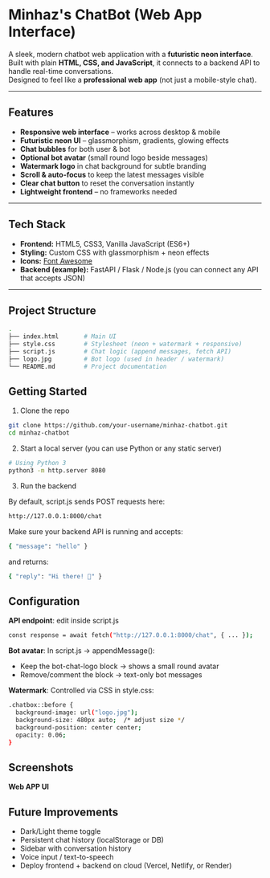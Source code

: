 # Minhaz's ChatBot (Web App Interface)

A sleek, modern chatbot web application with a **futuristic neon interface**.  
Built with plain **HTML, CSS, and JavaScript**, it connects to a backend API to handle real-time conversations.  
Designed to feel like a **professional web app** (not just a mobile-style chat).

---

## Features

-  **Responsive web interface** – works across desktop & mobile
-  **Futuristic neon UI** – glassmorphism, gradients, glowing effects
-  **Chat bubbles** for both user & bot
-  **Optional bot avatar** (small round logo beside messages)
-  **Watermark logo** in chat background for subtle branding
-  **Scroll & auto-focus** to keep the latest messages visible
-  **Clear chat button** to reset the conversation instantly
-  **Lightweight frontend** – no frameworks needed

---

##  Tech Stack

- **Frontend:** HTML5, CSS3, Vanilla JavaScript (ES6+)
- **Styling:** Custom CSS with glassmorphism + neon effects
- **Icons:** [Font Awesome](https://fontawesome.com)
- **Backend (example):** FastAPI / Flask / Node.js (you can connect any API that accepts JSON)

---

##  Project Structure

```bash
.
├── index.html       # Main UI
├── style.css        # Stylesheet (neon + watermark + responsive)
├── script.js        # Chat logic (append messages, fetch API)
├── logo.jpg         # Bot logo (used in header / watermark)
└── README.md        # Project documentation
```

##  Getting Started
1. Clone the repo

```bash
git clone https://github.com/your-username/minhaz-chatbot.git
cd minhaz-chatbot
```

2. Start a local server
(you can use Python or any static server)

```bash
# Using Python 3
python3 -m http.server 8080
```

3. Run the backend

By default, script.js sends POST requests here:
```bash
http://127.0.0.1:8000/chat
```

Make sure your backend API is running and accepts:
```bash
{ "message": "hello" }
```

and returns:
```bash
{ "reply": "Hi there! 👋" }
```

## Configuration

**API endpoint**: edit inside script.js
```bash
const response = await fetch("http://127.0.0.1:8000/chat", { ... });
```

**Bot avatar**:
In script.js → appendMessage():
* Keep the bot-chat-logo block → shows a small round avatar
* Remove/comment the block → text-only bot messages

**Watermark**:
Controlled via CSS in style.css:
```bash
.chatbox::before {
  background-image: url("logo.jpg");
  background-size: 480px auto;  /* adjust size */
  background-position: center center;
  opacity: 0.06;
}
```
## Screenshots
**Web APP UI**


## Future Improvements

* Dark/Light theme toggle
* Persistent chat history (localStorage or DB)
* Sidebar with conversation history
* Voice input / text-to-speech
* Deploy frontend + backend on cloud (Vercel, Netlify, or Render)
